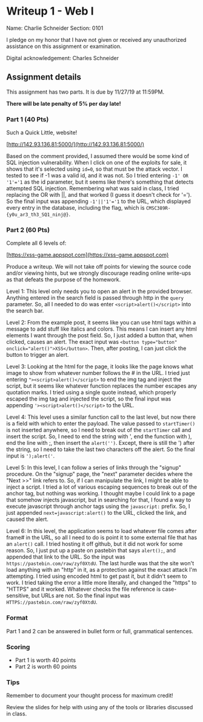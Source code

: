 # Writeup 1 - Web I

Name: Charlie Schneider
Section: 0101

I pledge on my honor that I have not given or received any unauthorized assistance on this assignment or examination.

Digital acknowledgement: Charles Schneider


## Assignment details
This assignment has two parts. It is due by 11/27/19 at 11:59PM.

**There will be late penalty of 5% per day late!**

### Part 1 (40 Pts)

Such a Quick Little, website!

[http://142.93.136.81:5000/](http://142.93.136.81:5000/)

Based on the comment provided, I assumed there would be some kind of SQL injection vulnerability. When I click on one of the exploits for sale, it shows that it's selected using `id=0`, so that must be the attack vector. I tested to see if -1 was a valid id, and it was not. So I tried entering `-1' OR '1'='1` as the id parameter, but it seems like there's something that detects attempted SQL injection. Remembering what was said in class, I tried replacing the OR with ||, and that worked (I guess it doesn't check for '='). So the final input was appending `-1'||'1'='1` to the URL, which displayed every entry in the database, including the flag, which is `CMSC389R-{y0u_ar3_th3_SQ1_ninj@}`.

### Part 2 (60 Pts)
Complete all 6 levels of:

[https://xss-game.appspot.com](https://xss-game.appspot.com)

Produce a writeup. We will not take off points for viewing the source code and/or viewing hints, but we strongly discourage reading online write-ups as that defeats the purpose of the homework.

Level 1: This level only needs you to open an alert in the provided browser. Anything entered in the search field is passed through http in the `query` parameter. So, all I needed to do was enter `<script>alert()</script>` into the search bar. 

Level 2: From the example post, it seems like you can use html tags within a message to add stuff like italics and colors. This means I can insert any html elements I want through the post field. So, I just added a button that, when clicked, causes an alert. The exact input was `<button type="button" onclick="alert()">XSS</button>`. Then, after posting, I can just click the button to trigger an alert.

Level 3: Looking at the html for the page, it looks like the page knows what image to show from whatever number follows the # in the URL. I tried just entering `"><script>alert()</script>` to end the img tag and inject the script, but it seems like whatever function replaces the number escapes any quotation marks. I tried using a single quote instead, which properly escaped the img tag and injected the script, so the final input was appending `'><script>alert()</script>` to the URL. 

Level 4: This level uses a similar function call to the last level, but now there is a field with which to enter the payload. The value passed to `startTimer()` is not inserted anywhere, so I need to break out of the `startTimer` call and insert the script. So, I need to end the string with ', end the function with ), end the line with ;, then insert the `alert('')`. Except, there is still the ') after the string, so I need to take the last two characters off the alert. So the final input is `');alert('`. 

Level 5: In this level, I can follow a series of links through the "signup" procedure. On the "signup" page, the "next" parameter decides where the "Next >>" link refers to. So, if I can manipulate the link, I might be able to inject a script. I tried a lot of various escaping sequences to break out of the anchor tag, but nothing was working. I thought maybe I could link to a page that somehow injects javascript, but in searching for that, I found a way to execute javascript through anchor tags using the `javascript:` prefix. So, I just appended `next=javascript:alert()` to the URL, clicked the link, and caused the alert. 

Level 6: In this level, the application seems to load whatever file comes after frame# in the URL, so all I need to do is point it to some external file that has an `alert()` call. I tried hosting it off github, but it did not work for some reason. So, I just put up a paste on pastebin that says `alert();`, and appended that link to the URL. So the input was `https://pastebin.com/raw/zyf0XtdU`. The last hurdle was that the site won't load anything with an "http" in it, as a protection against the exact attack I'm attempting. I tried using encoded html to get past it, but it didn't seem to work. I tried taking the error a little more literally, and changed the "https" to "HTTPS" and it worked. Whatever checks the file reference is case-sensitive, but URLs are not. So the final input was `HTTPS://pastebin.com/raw/zyf0XtdU`.


### Format

Part 1 and 2 can be answered in bullet form or full, grammatical sentences.

### Scoring

* Part 1 is worth 40 points
* Part 2 is worth 60 points

### Tips

Remember to document your thought process for maximum credit!

Review the slides for help with using any of the tools or libraries discussed in
class.
